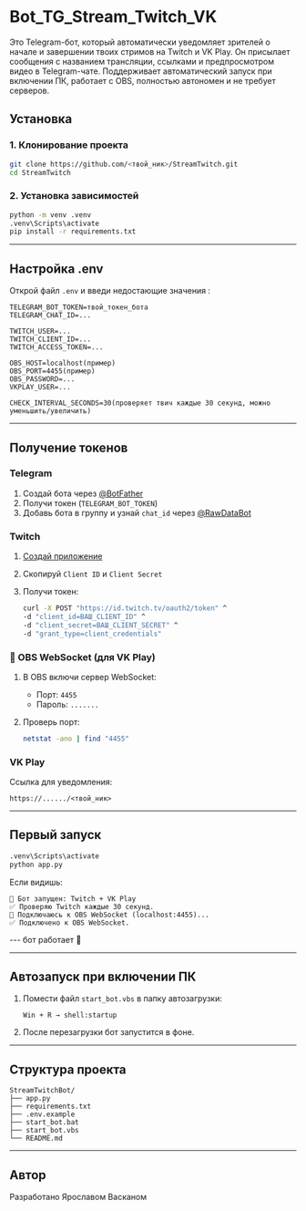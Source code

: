 # Bot_TG_Stream_Twitch_VK
Это Telegram-бот, который автоматически уведомляет зрителей о начале и завершении твоих стримов на Twitch и VK Play. Он присылает сообщения с названием трансляции, ссылками и предпросмотром видео в Telegram-чате. Поддерживает автоматический запуск при включении ПК, работает с OBS, полностью автономен и не требует серверов.
## Установка

### 1. Клонирование проекта

``` bash
git clone https://github.com/<твой_ник>/StreamTwitch.git
cd StreamTwitch
```

### 2. Установка зависимостей

``` bash
python -m venv .venv
.venv\Scripts\activate
pip install -r requirements.txt
```

------------------------------------------------------------------------

## Настройка .env

Открой файл `.env` и введи недостающие значения :

``` env
TELEGRAM_BOT_TOKEN=твой_токен_бота
TELEGRAM_CHAT_ID=...

TWITCH_USER=...
TWITCH_CLIENT_ID=...
TWITCH_ACCESS_TOKEN=...

OBS_HOST=localhost(пример)
OBS_PORT=4455(пример)
OBS_PASSWORD=...
VKPLAY_USER=...

CHECK_INTERVAL_SECONDS=30(проверяет твич каждые 30 секунд, можно уменьшить/увеличить)
```

------------------------------------------------------------------------

## Получение токенов

### Telegram

1.  Создай бота через [@BotFather](https://t.me/BotFather)
2.  Получи токен (`TELEGRAM_BOT_TOKEN`)
3.  Добавь бота в группу и узнай `chat_id` через
    [@RawDataBot](https://t.me/RawDataBot)

### Twitch

1.  [Создай приложение](https://dev.twitch.tv/console/apps)

2.  Скопируй `Client ID` и `Client Secret`

3.  Получи токен:

    ``` bash
    curl -X POST "https://id.twitch.tv/oauth2/token" ^
    -d "client_id=ВАШ_CLIENT_ID" ^
    -d "client_secret=ВАШ_CLIENT_SECRET" ^
    -d "grant_type=client_credentials"
    ```

### 🔹 OBS WebSocket (для VK Play)

1.  В OBS включи сервер WebSocket:

    -   Порт: `4455`
    -   Пароль: `.......`

2.  Проверь порт:

    ``` bash
    netstat -ano | find "4455"
    ```

### VK Play

Ссылка для уведомления:

    https://....../<твой_ник>

------------------------------------------------------------------------

## Первый запуск

``` bash
.venv\Scripts\activate
python app.py
```

Если видишь:

    🚀 Бот запущен: Twitch + VK Play
    ✅ Проверяю Twitch каждые 30 секунд.
    🔌 Подключаюсь к OBS WebSocket (localhost:4455)...
    ✅ Подключено к OBS WebSocket.

--- бот работает 🎉

------------------------------------------------------------------------

## Автозапуск при включении ПК

1.  Помести файл `start_bot.vbs` в папку автозагрузки:

        Win + R → shell:startup

2.  После перезагрузки бот запустится в фоне.

------------------------------------------------------------------------

## Структура проекта

    StreamTwitchBot/
    ├── app.py
    ├── requirements.txt
    ├── .env.example
    ├── start_bot.bat
    ├── start_bot.vbs
    └── README.md

------------------------------------------------------------------------

##  Автор

Разработано Ярославом Васканом 
